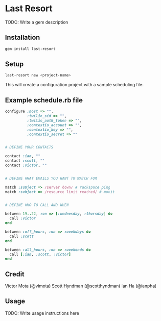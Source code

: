 # Last Resort

TODO: Write a gem description

## Installation

```sh
gem install last-resort
```

## Setup

```sh
last-resort new <project-name>
```
This will create a configuration project with a sample scheduling file.

## Example schedule.rb file

```ruby
configure :host => "",
          :twilio_sid => "",
          :twilio_auth_token => "",
          :contextio_account => "",
          :contextio_key => "",
          :contextio_secret => ""


# DEFINE YOUR CONTACTS

contact :ian, ""
contact :scott, ""
contact :victor, ""


# DEFINE WHAT EMAILS YOU WANT TO WATCH FOR

match :subject => /server down/ # rackspace ping
match :subject => /resource limit reached/ # monit


# DEFINE WHO TO CALL AND WHEN

between 19..22, :on => [:wednesday, :thursday] do
  call :victor
end

between :off_hours, :on => :weekdays do
  call :scott
end

between :all_hours, :on => :weekends do
  call [:ian, :scott, :victor]
end
```

## Credit

Victor Mota (@vimota)
Scott Hyndman (@scotthyndman)
Ian Ha (@ianpha)

## Usage

TODO: Write usage instructions here